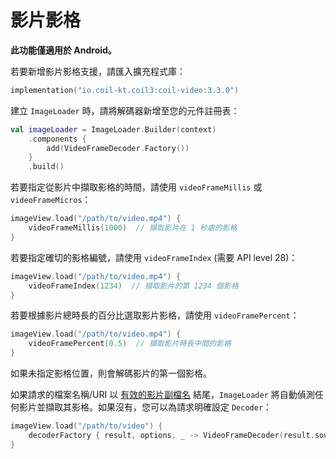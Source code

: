 # 影片影格

**此功能僅適用於 Android。**

若要新增影片影格支援，請匯入擴充程式庫：

```kotlin
implementation("io.coil-kt.coil3:coil-video:3.3.0")
```

建立 `ImageLoader` 時，請將解碼器新增至您的元件註冊表：

```kotlin
val imageLoader = ImageLoader.Builder(context)
    .components {
        add(VideoFrameDecoder.Factory())
    }
    .build()
```

若要指定從影片中擷取影格的時間，請使用 `videoFrameMillis` 或 `videoFrameMicros`：

```kotlin
imageView.load("/path/to/video.mp4") {
    videoFrameMillis(1000)  // 擷取影片在 1 秒處的影格
}
```

若要指定確切的影格編號，請使用 `videoFrameIndex` (需要 API level 28)：

```kotlin
imageView.load("/path/to/video.mp4") {
    videoFrameIndex(1234)  // 擷取影片的第 1234 個影格
}
```

若要根據影片總時長的百分比選取影片影格，請使用 `videoFramePercent`：

```kotlin
imageView.load("/path/to/video.mp4") {
    videoFramePercent(0.5)  // 擷取影片時長中間的影格
}
```

如果未指定影格位置，則會解碼影片的第一個影格。

如果請求的檔案名稱/URI 以 [有效的影片副檔名](https://developer.android.com/guide/topics/media/media-formats#video-formats) 結尾，`ImageLoader` 將自動偵測任何影片並擷取其影格。如果沒有，您可以為請求明確設定 `Decoder`：

```kotlin
imageView.load("/path/to/video") {
    decoderFactory { result, options, _ -> VideoFrameDecoder(result.source, options) }
}
```